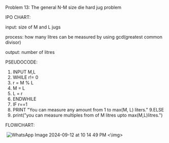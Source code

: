 Problem 13: The general N-M size die hard jug problem

IPO CHART:

input: size of M and L jugs

process: how many litres can be measured by using gcd(greatest common divisor)

output: number of litres

PSEUDOCODE:
1. INPUT M,L
2. WHILE r!= 0
3.    r = M % L
4.    M = L
5.    L = r
6. ENDWHILE
7. IF r==1
8.   PRINT "You can measure any amount from 1 to max(M, L) liters."
9.ELSE
10.  print("you can measure multiples from of M litres upto max(M,L)litres.")         

FLOWCHART:

<img> ![WhatsApp Image 2024-09-12 at 10 14 49 PM](https://github.com/user-attachments/assets/bfcdaa8e-dddb-4049-a013-7988abeb107e) <\img>

